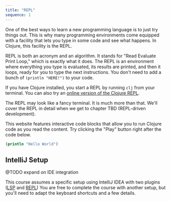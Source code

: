 ```yaml
---
title: "REPL"
sequence: 1
---
```


One of the best ways to learn a new programming language is to just try things out. This is why many programming environments come equipped with a facility that lets you type in some code and see what happens. In Clojure, this facility is the REPL.

REPL is both an acronym and an algorithm. It stands for "Read Evaluate Print Loop," which is exactly what it does. The REPL is an environment where everything you type is evaluated, its results are printed, and then it loops, ready for you to type the next instructions. You don't need to add a bunch of `(println "HERE!")` to your code.

If you have Clojure installed, you start a REPL by running `clj` from your terminal. You can also try an [online version of the Clojure REPL](https://tryclojure.org/).

The REPL may look like a fancy terminal. It is much more than that. We'll cover the REPL in detail when we get to chapter TBD (REPL-driven development).

This website features interactive code blocks that allow you to run Clojure code as you read the content. Try clicking the "Play" button right after the code below.
```clojure
(println "Hello World")
```

## IntelliJ Setup

@TODO expand on IDE integration

This course assumes a specific setup using IntelliJ IDEA
with two plugins ([LSP](https://github.com/clojure-lsp/clojure-lsp-intellij/)
and [REPL](https://github.com/afucher/clojure-repl-intellij/))
You are free to complete the course with another setup,
but you'll need to adapt the keyboard shortcuts and a few details.